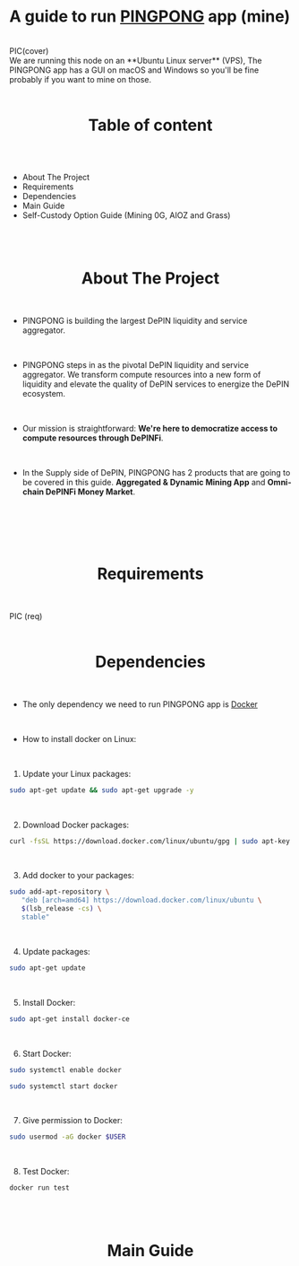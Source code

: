 
# A guide to run [PINGPONG](https://www.pingpong.build/) app (mine)
<br>
PIC(cover)
<br>
We are running this node on an **Ubuntu Linux server** (VPS), The PINGPONG app has a GUI on macOS and Windows so you'll be fine probably if you want to mine on those.
<br>
<br>
<h1 align="center">Table of content</h1>
<br>
<br>

+ About The Project
+ Requirements
+ Dependencies
+ Main Guide
+ Self-Custody Option Guide (Mining 0G, AIOZ and Grass)
<br>
<br>


<h1 align="center">About The Project</h1>
<br>

+ PINGPONG is building the largest DePIN liquidity and service aggregator.
<br>

+ PINGPONG steps in as the pivotal DePIN liquidity and service aggregator. We transform compute resources into a new form of liquidity and elevate the quality of DePIN services to energize the DePIN ecosystem.
<br>

+ Our mission is straightforward: **We're here to democratize access to compute resources through DePINFi**.
<br>

 + In the Supply side of DePIN, PINGPONG has 2 products that are going to be covered in this guide. **Aggregated & Dynamic Mining App** and **Omni-chain DePINFi Money Market**.
<br>
<br>


<br>
<br>

<h1 align="center">Requirements</h1>
<br>

PIC (req)
<br>
<br>

<h1 align="center">Dependencies</h1>
<br>

+ The only dependency we need to run PINGPONG app is [Docker](https://www.docker.com/)
<br>

+ How to install docker on Linux:
<br>

1. Update your Linux packages:

```bash
sudo apt-get update && sudo apt-get upgrade -y
```
<br>

2. Download Docker packages:

```bash
curl -fsSL https://download.docker.com/linux/ubuntu/gpg | sudo apt-key add -
```
<br>

3. Add docker to your packages:

```bash
sudo add-apt-repository \
   "deb [arch=amd64] https://download.docker.com/linux/ubuntu \
   $(lsb_release -cs) \
   stable"
```
<br>

4. Update packages:

```bash
sudo apt-get update
```
<br>

5. Install Docker:

```bash
sudo apt-get install docker-ce
```
<br>

6. Start Docker:

```bash
sudo systemctl enable docker

sudo systemctl start docker
```
<br>

7.  Give permission to Docker:

```bash
sudo usermod -aG docker $USER
```
<br>

8. Test Docker:

```bash
docker run test
```
<br>
<br>
<h1 align="center">Main Guide</h1>
<br>

